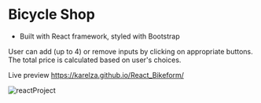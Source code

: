 #  Bicycle Shop 

- Built with React framework, styled with Bootstrap

User can add (up to 4) or remove inputs by clicking on appropriate buttons.
The total price is calculated  based on user's choices.

Live preview https://karelza.github.io/React_Bikeform/


![reactProject](https://user-images.githubusercontent.com/82606132/147918168-bbfdec98-c788-4a39-a095-8f5e41ea7954.png)
